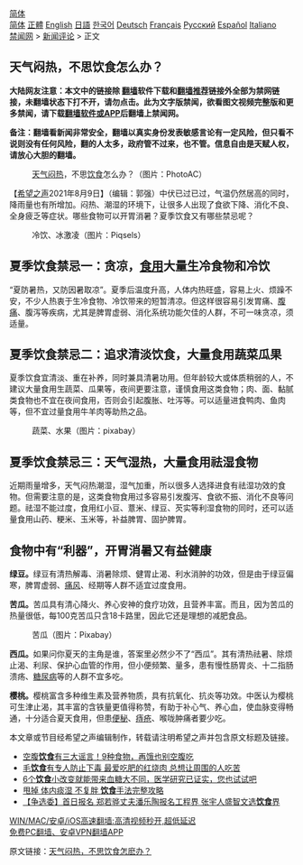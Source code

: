  <!-- 面包屑导航 --> <div class="breadcrumb"><!-- GTranslate: https://gtranslate.io/ -->  <div class="switcher notranslate">  <div class="selected">  <a href="#" onclick="return false;"> 简体</a>  </div>  <div class="option">  <a href="https://www.bannedbook.org" onclick="doGTranslate('zh-CN|zh-CN');jQuery('div.switcher div.selected a').html(jQuery(this).html());return false;" title="简体中文" class="nturl selected"> 简体</a>  <a href="https://www.bannedbook.org/zh-tw/" onclick="doGTranslate('zh-CN|zh-TW');jQuery('div.switcher div.selected a').html(jQuery(this).html());return false;" title="繁體中文" class="nturl"> 正體</a>  <a href="https://www.bannedbook.org/en/" onclick="doGTranslate('zh-CN|en');jQuery('div.switcher div.selected a').html(jQuery(this).html());return false;" title="English" class="nturl"> English</a>  <a href="https://www.bannedbook.org/ja/" onclick="doGTranslate('zh-CN|ja');jQuery('div.switcher div.selected a').html(jQuery(this).html());return false;" title="日本語" class="nturl"> 日語</a>  <a href="https://www.bannedbook.org/ko/" onclick="doGTranslate('zh-CN|ko');jQuery('div.switcher div.selected a').html(jQuery(this).html());return false;" title="한국어" class="nturl"> 한국어</a>  <a href="https://www.bannedbook.org/de/" onclick="doGTranslate('zh-CN|de');jQuery('div.switcher div.selected a').html(jQuery(this).html());return false;" title="Deutsch" class="nturl"> Deutsch</a>  <a href="https://www.bannedbook.org/fr/" onclick="doGTranslate('zh-CN|fr');jQuery('div.switcher div.selected a').html(jQuery(this).html());return false;" title="Français" class="nturl"> Français</a>  <a href="https://www.bannedbook.org/ru/" onclick="doGTranslate('zh-CN|ru');jQuery('div.switcher div.selected a').html(jQuery(this).html());return false;" title="Русский" class="nturl"> Русский</a>  <a href="https://www.bannedbook.org/es/" onclick="doGTranslate('zh-CN|es');jQuery('div.switcher div.selected a').html(jQuery(this).html());return false;" title="Español" class="nturl"> Español</a>  <a href="https://www.bannedbook.org/it/" onclick="doGTranslate('zh-CN|it');jQuery('div.switcher div.selected a').html(jQuery(this).html());return false;" title="Italiano" class="nturl"> Italiano</a>  </div>  </div>      <div class='breadcrumb-sub'><!-- Breadcrumb NavXT 6.3.0 --> <a href="https://www.bannedbook.org/" class="home">禁闻网</a> &gt; <a href="https://www.bannedbook.org/bnews/comments/" class="category">新闻评论</a> &gt; 正文</div></div><h2>天气闷热，不思饮食怎么办？</h2> <p class="notice"><b>大陆网友注意：本文中的链接除 <a href="https://github.com/bannedbook/fanqiang" >翻墙</a>软件下载和<a href="https://github.com/killgcd/justmysocks/blob/master/README.md">翻墙推荐</a>链接外全部为禁网链接，未翻墙状态下打不开，请勿点击。此为文字版禁闻，欲看图文视频完整版和更多禁闻，请下载<a href="https://github.com/bannedbook/fanqiang">翻墙软件或APP</a>后翻墙上禁闻网。</p><p>备注：翻墙看新闻非常安全，翻墙以真实身份发表敏感言论有一定风险，但只看不说则没有任何风险，翻的人太多，政府管不过来，也不管。信息自由是天赋人权，请放心大胆的翻墙。</b></p>  <div class="entry"> <figure><figcaption> <a href="https://www.bannedbook.org/bnews/tag/%E5%A4%A9%E6%B0%94/" class="st_tag internal_tag" rel="tag" title="标签 天气 下的日志">天气</a><a href="https://www.bannedbook.org/bnews/tag/%E9%97%B7%E7%83%AD/" class="st_tag internal_tag" rel="tag" title="标签 闷热 下的日志">闷热</a>，不思<a href="https://www.bannedbook.org/bnews/tag/%e9%a5%ae%e9%a3%9f/" class="st_tag internal_tag" rel="tag" title="标签 饮食 下的日志">饮食</a>怎么办？（图片：PhotoAC）</figcaption></figure> <p>【<span class='wp_keywordlink_affiliate'><a href="https://www.soundofhope.org" title="希望之声" target="_blank">希望之声</a></span>2021年8月9日】（编辑：郭强）中伏已过已过，气温仍然居高的同时，降雨量也有所增加。闷热、潮湿的环境下，让很多人出现了食欲下降、消化不良、全身疲乏等症状。哪些食物可以开胃消暑？夏季饮食又有哪些禁忌呢？</p> <figure><figcaption>冷饮、冰激凌（图片：Piqsels）</figcaption></figure> <h2>夏季饮食禁忌一：贪凉，<a href="https://www.bannedbook.org/bnews/tag/%E9%A3%9F%E7%94%A8/" class="st_tag internal_tag" rel="tag" title="标签 食用 下的日志">食用</a>大量生冷食物和冷饮</h2> <p>“夏防暑热，又防因暑取凉”。夏季后温度升高，人体内热旺盛，容易上火、烦躁不安，不少人热衷于生冷食物、冷饮带来的短暂清凉。但这样很容易引发胃痛、<a href="https://www.bannedbook.org/bnews/tag/%e8%85%b9%e7%97%9b/" class="st_tag internal_tag" rel="tag" title="标签 腹痛 下的日志">腹痛</a>、腹泻等疾病，尤其是脾胃虚弱、消化系统功能欠佳的人群，不可一味贪凉，须适量。</p>  <h2>夏季饮食禁忌二：追求清淡饮食，大量食用蔬菜瓜果</h2> <p>夏季饮食宜清淡、重在补养，同时兼具清暑功用。但年龄较大或体质稍弱的人，不建议大量食用生蔬菜、瓜果等，夜间更要注意，谨慎食用这类食物；肉、面、黏腻类食物也不宜在夜间食用，否则会引起腹胀、吐泻等。可以适量进食鸭肉、鱼肉等，但不宜过量食用牛羊肉等助热之品。</p> <figure><figcaption>蔬菜、水果（图片：pixabay）</figcaption></figure> <h2>夏季饮食禁忌三：天气湿热，大量食用祛湿食物</h2> <p>近期雨量增多，天气闷热潮湿，湿气加重，所以很多人选择进食有祛湿功效的食物。但需要注意的是，这类食物食用过多容易引发腹泻、食欲不振、消化不良等问题。祛湿不能过度，食用红小豆、薏米、绿豆、芡实等利湿食物的同时，还可以适量食用山药、粳米、玉米等，补益脾胃、固护脾胃。</p>  <h2>食物中有“利器”，开胃消暑又有益健康</h2> <p><strong>绿豆。</strong>绿豆有清热解毒、消暑除烦、健胃止渴、利水消肿的功效，但是由于绿豆偏寒，脾胃虚弱、<a href="https://www.bannedbook.org/bnews/tag/%E7%97%9B%E9%A3%8E/" class="st_tag internal_tag" rel="tag" title="标签 痛风 下的日志">痛风</a>、经期等人群不适宜过度食用。</p> <p><strong>苦瓜。</strong>苦瓜具有清心降火、养心安神的食疗功效，且营养丰富。而且，因为苦瓜的热量很低，每100克苦瓜只含18卡路里，因此它还是理想的减肥食品。</p>  <figure><figcaption>苦瓜（图片：Pixabay）</figcaption></figure> <p><strong>西瓜。</strong>如果问你夏天的主角是谁，答案里必然少不了“西瓜”。其有清热祛暑、除烦止渴、利尿、保护心血管的作用，但小便频繁、量多，患有慢性肠胃炎、十二指肠溃疡、<a href="https://www.bannedbook.org/bnews/tag/%e7%b3%96%e5%b0%bf%e7%97%85/" class="st_tag internal_tag" rel="tag" title="标签 糖尿病 下的日志">糖尿病</a>等的人群不宜多吃。</p> <p><strong>樱桃。</strong>樱桃富含多种维生素及营养物质，具有抗氧化、抗炎等功效。中医认为樱桃可生津止渴，其丰富的含铁量更值得称赞，有助于补心气、养心血，使血脉变得畅通，十分适合夏天食用，但患<a href="https://www.bannedbook.org/bnews/tag/%e4%be%bf%e7%a7%98/" class="st_tag internal_tag" rel="tag" title="标签 便秘 下的日志">便秘</a>、<a href="https://www.bannedbook.org/bnews/tag/%e7%97%94%e7%96%ae/" class="st_tag internal_tag" rel="tag" title="标签 痔疮 下的日志">痔疮</a>、喉咙肿痛者要少吃。</p>  <p>本文章或节目经希望之声编辑制作，转载请注明希望之声并包含原文标题及链接。 </p> <ul class='op-related-articles' title='相关阅读'> <li><a href='https://www.bannedbook.org/bnews/health/20210810/1603685.html' target='_blank'>空腹<b>饮食</b>有三大谣言！9种食物，再饿也别空腹吃</a></li> <li><a href='https://www.bannedbook.org/bnews/cnnews/20210810/1603648.html' target='_blank'>毛<b>饮食</b>有专人防止下毒 最爱吃肥的红烧肉 总想让周围的人吃苦</a></li> <li><a href='https://www.bannedbook.org/bnews/health/20210810/1603438.html' target='_blank'>6个<b>饮食</b>小改变就能带来血糖大不同，医学研究已证实，您也试试吧</a></li> <li><a href='https://www.bannedbook.org/bnews/bannedvideo/20210809/1602800.html' target='_blank'>甩掉 体内痰湿 不复胖 <b>饮食</b>手法完整攻略</a></li> <li><a href='https://www.bannedbook.org/bnews/comments/20210806/1601412.html' target='_blank'>【争选委】首日报名 郑若骅丈夫潘乐陶报名工程界 张宇人盛智文选<b>饮食</b>界</a></li> </ul> <p class="texttj"> <a href="https://github.com/bannedbook/fanqiang/wiki/V2ray%E6%9C%BA%E5%9C%BA" target="_blank">WIN/MAC/安卓/iOS高速翻墙:高清视频秒开,超低延迟</a><br/> <a href="https://github.com/bannedbook/fanqiang/wiki/%E7%A6%81%E9%97%BB%E7%BD%91%E5%AE%89%E5%8D%93%E7%BF%BB%E5%A2%99%E6%96%B0%E9%97%BBAPP" target="_blank">免费PC翻墙、安卓VPN翻墙APP</a></p><p>原文链接：<a class="src_link"  href="https://www.soundofhope.org/post/533009" target="_blank">天气闷热，不思饮食怎麽办？</a></p><a name='sharetosocial'></a>  <div style="margin-bottom:5px;padding-bottom:5px;clear:both"> <div id="archive-pix-1" class="banner-ads"> <!-- AuctionX Display platform tag START --> <div id="26318x728x90x621x_ADSLOT2" clicktrack="%%CLICK_URL_ESC%%"></div> <!-- AuctionX Display platform tag END --> </div> <div id="archive-pix-2" class="banner-ads"> <!-- AuctionX Display platform tag START --> <div id="26315x300x250x621x_ADSLOT2" clicktrack="%%CLICK_URL_ESC%%"></div> <!-- AuctionX Display platform tag END --> </div> </div>  <div id="archive-pix-1" class="banner-ads"> <!-- AuctionX Display platform tag START --> <div id="26318x728x90x621x_ADSLOT3" clicktrack="%%CLICK_URL_ESC%%"></div> <!-- AuctionX Display platform tag END --> </div> </div><!--END ENTRY--> 